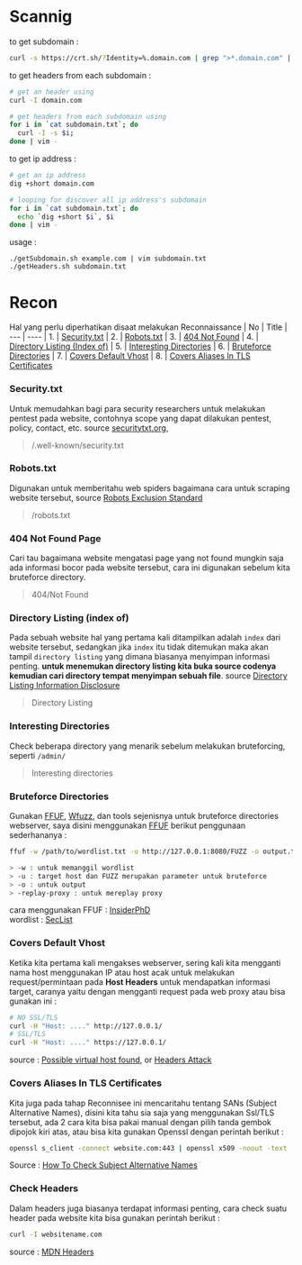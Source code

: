 # Scannig

to get subdomain :
```Bash
curl -s https://crt.sh/?Identity=%.domain.com | grep ">*.domain.com" | sed 's/<[/]*[TB][DR]>/\n/g' | grep -vE "<|^[\*]*[\.]*domain.com" | sort -u | awk 'NF'
```

to get headers from each subdomain :
```Bash
# get an header using
curl -I domain.com

# get headers from each subdomain using
for i in `cat subdomain.txt`; do 
  curl -I -s $i;
done | vim - 
```

to get ip address :
```Bash
# get an ip address
dig +short domain.com

# looping for discover all ip address's subdomain
for i in `cat subdomain.txt`; do
  echo `dig +short $i`, $i
done | vim -
```

usage : 
```Shell
./getSubdomain.sh example.com | vim subdomain.txt
./getHeaders.sh subdomain.txt
```


# Recon
Hal yang perlu diperhatikan disaat melakukan Reconnaissance
| No  | Title
| --- | ----
| 1.  | [Security.txt](#securitytxt)
| 2.  | [Robots.txt](#robotstxt)
| 3.  | [404 Not Found](#404-not-found-page)
| 4.  | [Directory Listing (Index of)](#directory-listing-index-of)
| 5.  | [Interesting Directories](#interesting-directories)
| 6.  | [Bruteforce Directories](#bruteforce-directories)
| 7.  | [Covers Default Vhost](#covers-default-vhost)
| 8.  | [Covers Aliases In TLS Certificates](#covers-aliases-in-tls-certificates)


### Security.txt
Untuk memudahkan bagi para security researchers untuk melakukan pentest pada website, contohnya scope yang dapat dilakukan pentest, policy, contact, etc.
source [securitytxt.org](https://securitytxt.org/), [](https://en.wikipedia.org/wiki/Security.txt)
> /.well-known/security.txt

### Robots.txt
Digunakan untuk memberitahu web spiders bagaimana cara untuk scraping website tersebut, source [Robots Exclusion Standard](https://en.wikipedia.org/wiki/Robots_exclusion_standard)
> /robots.txt

### 404 Not Found Page
Cari tau bagaimana website mengatasi page yang not found mungkin saja ada informasi bocor pada website tersebut, cara ini digunakan sebelum kita bruteforce directory. 
> 404/Not Found

### Directory Listing (index of)
Pada sebuah website hal yang pertama kali ditampilkan adalah `index` dari website tersebut, sedangkan jika `index` itu tidak ditemukan maka akan tampil `directory listing` yang dimana biasanya menyimpan informasi penting. **untuk menemukan directory listing kita buka source codenya kemudian cari directory tempat menyimpan sebuah file**. source [Directory Listing Information Disclosure](https://www.acunetix.com/blog/articles/directory-listing-information-disclosure/)
> Directory Listing

### Interesting Directories
Check beberapa directory yang menarik sebelum melakukan bruteforcing, seperti `/admin/`
> Interesting directories

### Bruteforce Directories
Gunakan [FFUF](https://github.com/ffuf/ffuf), [Wfuzz](https://github.com/xmendez/wfuzz), dan tools sejenisnya untuk bruteforce directories webserver, saya disini menggunakan [FFUF](https://github.com/ffuf/ffuf) berikut penggunaan sederhananya :

```Bash
ffuf -w /path/to/wordlist.txt -u http://127.0.0.1:8080/FUZZ -o output.txt -replay-proxy http://127.0.0.1:8080/

> -w : untuk memanggil wordlist
> -u : target host dan FUZZ merupakan parameter untuk bruteforce
> -o : untuk output
> -replay-proxy : untuk mereplay proxy
```

cara menggunakan FFUF : [InsiderPhD](https://www.youtube.com/watch?v=aN3Nayvd7FU) </br>
wordlist : [SecList](https://github.com/danielmiessler/SecLists)

### Covers Default Vhost
Ketika kita pertama kali mengakses webserver, sering kali kita mengganti nama host menggunakan IP atau host acak untuk melakukan request/permintaan pada **Host Headers** untuk mendapatkan informasi target, caranya yaitu dengan mengganti request pada web proxy atau bisa gunakan ini :

```Bash
# NO SSL/TLS
curl -H "Host: ...." http://127.0.0.1/
# SSL/TLS
curl -H "Host: ...." https://127.0.0.1/
```

source : [Possible virtual host found](https://www.acunetix.com/vulnerabilities/web/possible-virtual-host-found/), or [Headers Attack](https://www.acunetix.com/blog/articles/automated-detection-of-host-header-attacks/)


### Covers Aliases In TLS Certificates
Kita juga pada tahap Reconnisee ini mencaritahu tentang SANs (Subject Alternative Names), disini kita tahu sia saja yang menggunakan Ssl/TLS tersebut, ada 2 cara kita bisa pakai manual dengan pilih tanda gembok dipojok kiri atas, atau bisa kita gunakan Openssl dengan perintah berikut :

```Bash
openssl s_client -connect website.com:443 | openssl x509 -noout -text | grep DNS:
```
Source : [How To Check Subject Alternative Names](https://stackoverflow.com/questions/13127352/how-to-check-subject-alternative-names-for-a-ssl-tls-certificate)


### Check Headers
Dalam headers juga biasanya terdapat informasi penting, cara check suatu header pada website kita bisa gunakan perintah berikut :

```Bash
curl -I websitename.com
```

source : [MDN Headers](https://developer.mozilla.org/en-US/docs/Web/HTTP/Headers)
